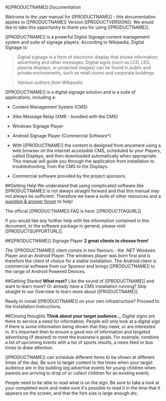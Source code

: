 <!--toc=getting_started-->
#[[PRODUCTNAME]] Documentation

Welcome to the user manual for [[PRODUCTNAME]] - this documentation applies to [[PRODUCTNAME]] Version [[PRODUCTVERSION]]. 
We would like to take this opportunity to thank you for using [[PRODUCTNAME]].

[[PRODUCTNAME]] is a powerful Digital Signage content management system and suite of signage players. According to 
Wikipedia, Digital Signage is:

> Digital signage is a form of electronic display that shows information, advertising and other messages. Digital signs (such as LCD, LED, plasma displays, or projected images) can be found in public and private environments, such as retail stores and corporate buildings

> *Various authors from Wikipedia*

[[PRODUCTNAME]] is a digital signage solution and is a suite of applications, including a:

* Content Management System (CMS)
* Xibo Message Relay (XMR - bundled with the CMS)
* Windows Signage Player
* Android Signage Player (Commercial Software*)
* With [[PRODUCTNAME]] the content is designed from anywhere using a web browser on the internet accessible CMS, scheduled 
to your Players, called Displays, and then downloaded automatically when appropriate. This manual will guide you through 
the application from installation to troubleshooting, from the CMS to the Displays.

* Commercial software provided by the project sponsors.


##Getting Help
We understand that using complicated software like [[PRODUCTNAME]] is not always straight forward and that this manual may 
not always be sufficient. Therefore we have a suite of other resources and a [question &amp; answer forum]([[PRODUCTSUPPORTURL]]) 
to help!

The official [[PRODUCTNAME]] FAQ is here: [[PRODUCTFAQURL]]

If you would like any further help with the information contained in this document, or the software package in general, 
please visit: [[PRODUCTSUPPORTURL]].

##[[PRODUCTNAME]] Signage Player 
**2 great clients to choose from!**

The [[PRODUCTNAME]] client comes in two flavours - the .NET Windows Player and an Android Player. The windows player was 
born first and is therefore the client of choice for a stable installation. The Android 
client is commercial software from our Sponsor and brings [[PRODUCTNAME]] to the range of Android Powered Devices.

##Getting Started 
**What next?**
Like the sound of [[PRODUCTNAME]] and want to learn more? Or already have a CMS installation running? Skip straight to our 
Overview to learn more about [[PRODUCTNAME]].

Ready to install [[PRODUCTNAME]] on your own infrastructure? Proceed to the Installation Instructions.

##Closing thoughts
**Think about your target audience...**
Digital signs are there to service a need for information. People will only look at a digital sign if there is some information 
being shown that they need, or are interested in. It's important then to ensure a good mix of information and targeted 
advertising (if desired) to meet the business's goals. For example, combine a list of upcoming events with a list of sports 
results, a news feed or bus times to draw attention.

[[PRODUCTNAME]] can schedule different items to be shown at different times of the day. Be sure to target content to the 
times when your target audience are in the building (eg advertise events for young children when parents are arriving to 
drop of or collect children for an existing event).

People need to be able to read what is on the sign. Be sure to take a look at your completed work and make sure it's possible 
to read it in the time that it appears on the screen, and that the font size is large enough etc.